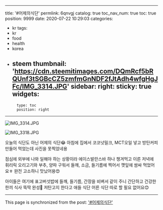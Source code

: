 
---
title: '#어제의식단'
permlink: 6qnvgj
catalog: true
toc_nav_num: true
toc: true
position: 9999
date: 2020-07-22 10:29:03
categories:
- kr
tags:
- kr
- food
- health
- korea
- steem
thumbnail: 'https://cdn.steemitimages.com/DQmRcf5bRQUnf3tSGBcCZ5zmfmGnNDF2fJtAdh4wfgHgJFc/IMG_3314.JPG'
sidebar:
    right:
        sticky: true
widgets:
    -
        type: toc
        position: right
---


![IMG_3314.JPG](https://cdn.steemitimages.com/DQmRcf5bRQUnf3tSGBcCZ5zmfmGnNDF2fJtAdh4wfgHgJFc/IMG_3314.JPG)


![IMG_3318.JPG](https://cdn.steemitimages.com/DQmQBcEUCxjxYdFXWgq2cwNWPxE8bEGAtQ4fRVd4LCqeuQK/IMG_3318.JPG)



오늘의 식단도 아닌 어제의 식단😂
아침에 집에서 코코넛밀크, MCT오일 넣고
방탄커피 만들어 먹었는데 사진을 못찍었네용

점심에 외부에 나와 일해야 하는 상황이라
에이스발란스바 하나 챙겨먹고
이른 저녁에 휘리릭 오리고기와 부추, 양파 구워서 
들깨, 소금, 들기름에 찍어서 깻잎에 쌈싸 먹었어요ㅎ 
완전 고소하니 맛났어용😍

아이들은 여기에 표고버섯밥에
들깨, 들기름, 간장을 비벼서 같이 주니
간단하고 건강한 한끼 식사 뚝딱 완성💚
저탄고지 한다고 애들 식단 어른 식단
따로 할 필요 없어요😊

- - -

This page is synchronized from the post: ['#어제의식단'](https://steemit.com/@loveecho/6qnvgj)
